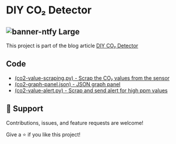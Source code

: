 # DIY CO₂ Detector

![banner-ntfy Large](https://github.com/williamdonze/diy-co2-detector/assets/146176936/e824c081-47e8-4071-bc09-461c2d343fe7)
---
This project is part of the blog article [DIY CO₂ Detector](https://medium.com/@williamdonze/diy-co₂-detector-6af3d00fff61)

## Code
- [(co2-value-scraping.py) - Scrap the CO₂ values from the sensor](https://github.com/williamdonze/diy-co2-detector/blob/main/co2-value-scraping.py)
- [(co2-graph-panel.json) - JSON graph panel](https://github.com/williamdonze/diy-co2-detector/blob/main/co2-graph-panel.json)
- [(co2-value-alert.py) - Scrap and send alert for high ppm values](https://github.com/williamdonze/diy-co2-detector/blob/main/co2-value-alert.py)

## 🤝 Support

Contributions, issues, and feature requests are welcome!

Give a ⭐️ if you like this project!
